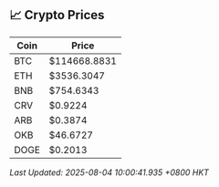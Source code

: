 ## 📈 Crypto Prices

| Coin | Price |
| ---- | ----- |
| BTC | $114668.8831 |
| ETH | $3536.3047 |
| BNB | $754.6343 |
| CRV | $0.9224 |
| ARB | $0.3874 |
| OKB | $46.6727 |
| DOGE | $0.2013 |

_Last Updated: 2025-08-04 10:00:41.935 +0800 HKT_